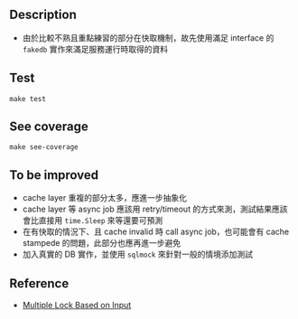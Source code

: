 ## Description
- 由於比較不熟且重點練習的部分在快取機制，故先使用滿足 interface 的 `fakedb` 實作來滿足服務運行時取得的資料

## Test
`make test`

## See coverage
`make see-coverage`

## To be improved
- cache layer 重複的部分太多，應進一步抽象化
- cache layer 等 async job 應該用 retry/timeout 的方式來測，測試結果應該會比直接用 `time.Sleep` 來等還要可預測
- 在有快取的情況下、且 cache invalid 時 call async job，也可能會有 cache stampede 的問題，此部分也應再進一步避免
- 加入真實的 DB 實作，並使用 `sqlmock` 來針對一般的情境添加測試

## Reference
- [Multiple Lock Based on Input](https://medium.com/@kf99916/multiple-lock-based-on-input-in-golang-74931a3c8230)